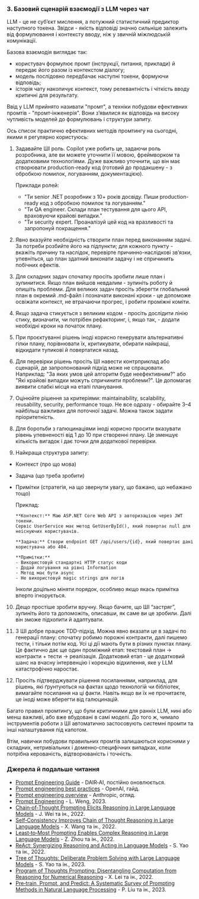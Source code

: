 ### 3. Базовий сценарій взаємодії з LLM через чат

LLM - це не субʼєкт мислення, а потужний статистичний предиктор наступного токена. Звідси - якість відповіді значно сильніше залежить від формулювання і контексту вводу, ніж у звичній міжлюдській комунікації.

Базова взаємодія виглядає так:
- користувач формулює промт (інструкції, питання, приклади) й передає його разом із контекстом діалогу;
- модель послідовно передбачає наступні токени, формуючи відповідь;
- історія чату накопичує контекст, тому релевантність і чіткість вводу критичні для результату.

Ввід у LLM прийнято називати "промт", а техніки побудови ефективних промтів - "промт‑інженерія". Вони зʼявилися як відповідь на високу чутливість моделей до формулювань і структури запиту.

Ось список практично ефективних методів промтингу на сьогодні, якими я регулярно користуюсь:
1. Задавайте ШІ роль. Copilot уже робить це, задаючи роль розробника, але ви можете уточнити її мовою, фреймворком та додатковими технологіями. Дуже важливо уточнити, що він має створювати production-ready код (готовий до продакшену - з обробкою помилок, логуванням, документацією). 

   Приклади ролей:
   - "Ти senior .NET розробник з 10+ років досвіду. Пиши production-ready код з обробкою помилок та логуванням."
   - "Ти QA engineer. Склади план тестування для цього API, враховуючи крайові випадки."
   - "Ти security expert. Проаналізуй цей код на вразливості та запропонуй покращення."

2. Явно вказуйте необхідність створити план перед виконанням задачі. За потреби розбийте його на підпункти; для кожного пункту - вкажіть причину та наслідок, перевірте причинно-наслідкові зв’язки, упевніться, що план здатний виконати задачу і не спричинить побічних ефектів.

3. Для складних задач спочатку просіть зробити лише план і зупинитися. Якщо план вийшов невдалим - зупиніть роботу й опишіть проблеми. Для великих задач просіть зберегти глобальний план в окремий .md-файл і позначати виконані кроки - це допоможе освіжати контекст, не втрачаючи прогрес, і робити проміжні коміти.

4. Якщо задача стикується з великим кодом - просіть дослідити лінію стику, визначити, чи потрібен рефакторинг, і, якщо так, - додати необхідні кроки на початок плану.

5. При проєктуванні рішень іноді корисно генерувати альтернативні гілки плану, порівнювати їх, критикувати, обирати найкращі, відкидати тупикові й повертатися назад.

6. Для перевірки рішень просіть ШІ навести контрприклад або сценарій, де запропонований підхід може не спрацювати. Наприклад: "За яких умов цей алгоритм буде неефективним?" або "Які крайові випадки можуть спричинити проблеми?". Це допомагає виявити слабкі місця на етапі планування.

7. Оцінюйте рішення за критеріями: maintainability, scalability, reusability, security, performance тощо. Не все одразу - обирайте 3–4 найбільш важливих для поточної задачі. Можна також задати пріоритетність.

8. Для боротьби з галюцинаціями іноді корисно просити вказувати рівень упевненості від 1 до 10 при створенні плану. Це зменшує кількість вигадок і дає точки для додаткової перевірки.

9. Найкраща структура запиту:
- Контекст (про що мова)
- Задача (що треба зробити)  
- Примітки (стратегія, на що звернути увагу, що бажано, що небажано тощо)

   Приклад:
   ```
   **Контекст:** Маю ASP.NET Core Web API з авторизацією через JWT токени. 
   Сервіс UserService має метод GetUserById(), який повертає null для неіснуючих користувачів.
   
   **Задача:** Створи endpoint GET /api/users/{id}, який повертає дані користувача або 404.
   
   **Примітки:** 
   - Використовуй стандартні HTTP статус коди
   - Додай логування на рівні Information
   - Метод має бути async  
   - Не використовуй magic strings для логів
   ```
   
   Інколи доцільно міняти порядок, особливо якщо якась примітка вперто ігнорується.

10. Дещо простіше зробити вручну. Якщо бачите, що ШІ “застряг”, зупиніть його та допоможіть, описавши, як саме ви це зробили. Далі він зможе підхопити й адаптувати.

11. З ШІ добре працює TDD-підхід. Можна явно вказати це в задачі по генерації плану: спочатку робимо порожні контракти, далі пишемо тести, і тільки потім код. Усі ці дії мають бути в різних пунктах плану. Це фактично дає ще один проміжний етап: текстовий план → контракти + тести → реалізація. Додатковий етап - це додатковий шанс на вчасну інтервенцію і корекцію відхилення, яке у LLM катастрофічно наростає.

12. Просіть підтверджувати рішення посиланнями, наприклад, для рішень, які ґрунтуються на фактах щодо технологій чи бібліотек, вимагайте посилання на ці факти. Навіть якщо ви їх не прочитаєте, це іноді може вберегти від галюцинацій.

Багато правил промтингу, що були критичними для ранніх LLM, нині або менш важливі, або вже вбудовані в самі моделі. До того ж, чимало інструментів роботи з ШІ автоматично застосовують системні промти та інші налаштування під капотом.

Втім, навички побудови правильних промтів залишаються корисними у складних, нетривіальних і доменно‑специфічних випадках, коли потрібна керованість, відтворюваність і точність.

### Джерела й подальше читання

- [Prompt Engineering Guide](https://www.promptingguide.ai) - DAIR‑AI, постійно оновлюється.
- [Prompt engineering best practices](https://platform.openai.com/docs/guides/prompt-engineering) - OpenAI, гайд.
- [Prompt engineering overview](https://docs.anthropic.com/en/docs/build-with-claude/prompt-engineering/overview) - Anthropic, огляд.
- [Prompt Engineering](https://lilianweng.github.io/posts/2023-03-15-prompt-engineering/) - L. Weng, 2023.
- [Chain‑of‑Thought Prompting Elicits Reasoning in Large Language Models](https://arxiv.org/abs/2201.11903) - J. Wei та ін., 2022.
- [Self‑Consistency Improves Chain of Thought Reasoning in Large Language Models](https://arxiv.org/abs/2203.11171) - X. Wang та ін., 2022.
- [Least‑to‑Most Prompting Enables Complex Reasoning in Large Language Models](https://arxiv.org/abs/2210.14216) - Z. Zhou та ін., 2022.
- [ReAct: Synergizing Reasoning and Acting in Language Models](https://arxiv.org/abs/2210.03629) - S. Yao та ін., 2022.
- [Tree of Thoughts: Deliberate Problem Solving with Large Language Models](https://arxiv.org/abs/2305.10601) - S. Yao та ін., 2023.
- [Program of Thoughts Prompting: Disentangling Computation from Reasoning for Numerical Reasoning](https://arxiv.org/abs/2211.12588) - X. Lei та ін., 2022.
- [Pre‑train, Prompt, and Predict: A Systematic Survey of Prompting Methods in Natural Language Processing](https://arxiv.org/abs/2107.13586) - P. Liu та ін., 2023.